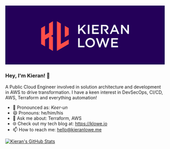 ![kieran_lowe_banner](./assets/banner.png)

### Hey, I'm Kieran! 👋

A Public Cloud Engineer involved in solution architecture and development in AWS to drive transformation. I have a keen interest in DevSecOps, CI/CD, AWS, Terraform and everything automation!

- :speech_balloon: Pronounced as: *Keer-un*
- 😄 Pronouns: he/him/his
- 🤔 Ask me about: Terraform, AWS
- 🌐 Check out my tech blog at: <https://klowe.io>
- 📫 How to reach me: hello@kieranlowe.me

<!--
**lowekie/lowekie** is a ✨ _special_ ✨ repository because its `README.md` (this file) appears on your GitHub profile.

Here are some ideas to get you started:

- 🔭 I’m currently working on ...
- 🌱 I’m currently learning ...
- 👯 I’m looking to collaborate on ...
- 🤔 I’m looking for help with ...
- 💬 Ask me about ...
- 📫 How to reach me: ...
- 😄 Pronouns: ...
- ⚡ Fun fact: ...
-->

[![Kieran's GitHub Stats](https://github-readme-stats.vercel.app/api?username=kieran-lowe)](https://github.com/anuraghazra/github-readme-stats)
